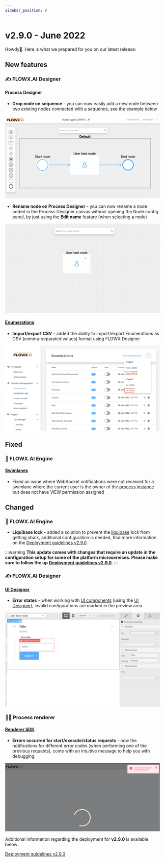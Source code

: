 ```yaml
---
sidebar_position: 8
---
```


# v2.9.0 - June 2022

Howdy:wave:. Here is what we prepared for you on our latest release:

## **New features**

### :writing_hand: FLOWX.AI Designer <a href="#flowx-admin" id="flowx-admin"></a>

#### Process Designer

* **Drop node on sequence** - you can now easily add a new node between two existing nodes connected with a sequence, see the example below

![Drop node on sequence](../img/release2.9_drop_Node.gif)

* **Rename node on Process Designer** - you can now rename a node added in the Process Designer canvas without opening the Node config panel, by just using the **Edit name** feature (when selecting a node)

![Rename node on the canvas](../img/release2.9_rename_node.gif)

#### [Enumerations](../../docs/platform-deep-dive/core-components/core-extensions/content-management/enumerations)

* **Import/export CSV** - added the ability to import/export Enumerations as CSV (comma-separated values) format using FLOWX Designer

![](../img/release2.9_enumerations.png)

## **Fixed**

### :steam_locomotive: FLOWX.AI Engine

#### [Swimlanes](../../docs/platform-deep-dive/user-roles-management/swimlanes)

* Fixed an issue where WebSocket notifications were not received for a swimlane where the current user is the owner of the [process instance](../../docs/building-blocks/process/active-process/process-instance) but does not have VIEW permission assigned

## **Changed**

### :steam_locomotive: FLOWX.AI Engine

* **Liquibase lock** - added a solution to prevent the [liquibase](https://docs.liquibase.com/home.html) lock from getting stuck, additional configuration is needed, find more information on the [Deployment guidelines v2.9.0](deployment-guidelines-v2.9.0)

:::warning
**This update comes with changes that require an update in the configuration setup for some of the platform microservices. Please make sure to follow the up** [**Deployment guidelines v2.9.0**](deployment-guidelines-v2.9.0)**.**
:::

### :writing_hand: FLOWX.AI Designer

#### [UI Designer](../../docs/building-blocks/ui-designer)

* **Error states** - when working with [UI components](../../docs/building-blocks/ui-designer/ui-component-types) (using the [UI Designer](./#ui-designer)), invalid configurations are marked in the preview area

![](../img/release2.9_error_states.png)

### 🤹‍♀️ Process renderer

#### [Renderer SDK](../../docs/platform-deep-dive/core-components/renderer-sdks/angular-renderer)

* **Errors occurred for start/execute/status requests** - now the notifications for different error codes (when performing one of the previous requests), come with an intuitive message to help you with debugging

![](../img/release2.9_sdk.png)

Additional information regarding the deployment for **v2.9.0** is available below:

[Deployment guidelines v2.9.0](deployment-guidelines-v2.9.0)
